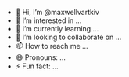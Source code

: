 - 👋 Hi, I’m @maxwellvartkiv
- 👀 I’m interested in ...
- 🌱 I’m currently learning ...
- 💞️ I’m looking to collaborate on ...
- 📫 How to reach me ...
- 😄 Pronouns: ...
- ⚡ Fun fact: ...

<!---
maxwellvartkiv/maxwellvartkiv is a ✨ special ✨ repository because its `README.md` (this file) appears on your GitHub profile.
You can click the Preview link to take a look at your changes.
--->
